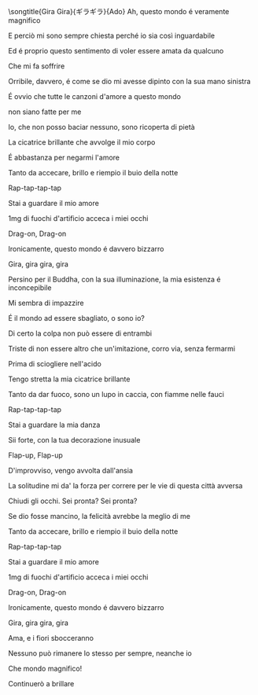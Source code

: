 \songtitle{Gira Gira}{ギラギラ}{Ado}
Ah, questo mondo é veramente magnifico

E perciò mi sono sempre chiesta perché io sia così inguardabile

Ed é proprio questo sentimento di voler essere amata da qualcuno

Che mi fa soffrire

Orribile, davvero, é come se dio mi avesse dipinto con la sua mano sinistra

É ovvio che tutte le canzoni d'amore a questo mondo

non siano fatte per me

Io, che non posso baciar nessuno, sono ricoperta di pietà

La cicatrice brillante che avvolge il mio corpo

É abbastanza per negarmi l'amore

Tanto da accecare, brillo e riempio il buio della notte

Rap-tap-tap-tap

Stai a guardare il mio amore

1mg di fuochi d'artificio acceca i miei occhi

Drag-on, Drag-on

Ironicamente, questo mondo é davvero bizzarro

Gira, gira gira, gira

Persino per il Buddha, con la sua illuminazione, la mia esistenza é inconcepibile

Mi sembra di impazzire

É il mondo ad essere sbagliato, o sono io?

Di certo la colpa non può essere di entrambi

Triste di non essere altro che un'imitazione, corro via, senza fermarmi

Prima di sciogliere nell'acido

Tengo stretta la mia cicatrice brillante

Tanto da dar fuoco, sono un lupo in caccia, con fiamme nelle fauci

Rap-tap-tap-tap

Stai a guardare la mia danza

Sii forte, con la tua decorazione inusuale

Flap-up, Flap-up

D'improvviso, vengo avvolta dall'ansia

La solitudine mi da' la forza per correre per le vie di questa città avversa

Chiudi gli occhi. Sei pronta? Sei pronta?

Se dio fosse mancino, la felicità avrebbe la meglio di me

Tanto da accecare, brillo e riempio il buio della notte

Rap-tap-tap-tap

Stai a guardare il mio amore

1mg di fuochi d'artificio acceca i miei occhi

Drag-on, Drag-on

Ironicamente, questo mondo é davvero bizzarro

Gira, gira gira, gira

Ama, e i fiori sbocceranno

Nessuno può rimanere lo stesso per sempre, neanche io

Che mondo magnifico!

Continuerò a brillare

